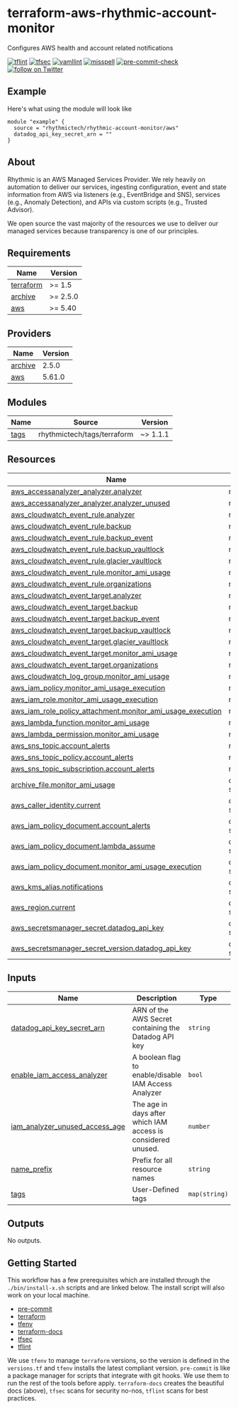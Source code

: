 # terraform-aws-rhythmic-account-monitor
Configures AWS health and account related notifications

[![tflint](https://github.com/rhythmictech/terraform-aws-rhythmic-account-monitor/workflows/tflint/badge.svg?branch=master&event=push)](https://github.com/rhythmictech/terraform-aws-rhythmic-account-monitor/actions?query=workflow%3Atflint+event%3Apush+branch%3Amaster)
[![tfsec](https://github.com/rhythmictech/terraform-aws-rhythmic-account-monitor/workflows/tfsec/badge.svg?branch=master&event=push)](https://github.com/rhythmictech/terraform-aws-rhythmic-account-monitor/actions?query=workflow%3Atfsec+event%3Apush+branch%3Amaster)
[![yamllint](https://github.com/rhythmictech/terraform-aws-rhythmic-account-monitor/workflows/yamllint/badge.svg?branch=master&event=push)](https://github.com/rhythmictech/terraform-aws-rhythmic-account-monitor/actions?query=workflow%3Ayamllint+event%3Apush+branch%3Amaster)
[![misspell](https://github.com/rhythmictech/terraform-aws-rhythmic-account-monitor/workflows/misspell/badge.svg?branch=master&event=push)](https://github.com/rhythmictech/terraform-aws-rhythmic-account-monitor/actions?query=workflow%3Amisspell+event%3Apush+branch%3Amaster)
[![pre-commit-check](https://github.com/rhythmictech/terraform-aws-rhythmic-account-monitor/workflows/pre-commit-check/badge.svg?branch=master&event=push)](https://github.com/rhythmictech/terraform-aws-rhythmic-account-monitor/actions?query=workflow%3Apre-commit-check+event%3Apush+branch%3Amaster)
<a href="https://twitter.com/intent/follow?screen_name=RhythmicTech"><img src="https://img.shields.io/twitter/follow/RhythmicTech?style=social&logo=twitter" alt="follow on Twitter"></a>

## Example
Here's what using the module will look like
```hcl
module "example" {
  source = "rhythmictech/rhythmic-account-monitor/aws"
  datadog_api_key_secret_arn = ""
}
```

## About
Rhythmic is an AWS Managed Services Provider. We rely heavily on automation to deliver our services, ingesting configuration, event and state information from AWS via listeners (e.g., EventBridge and SNS), services (e.g., Anomaly Detection), and APIs via custom scripts (e.g., Trusted Advisor).

We open source the vast majority of the resources we use to deliver our managed services because transparency is one of our principles.

<!-- BEGINNING OF PRE-COMMIT-TERRAFORM DOCS HOOK -->
## Requirements

| Name | Version |
|------|---------|
| <a name="requirement_terraform"></a> [terraform](#requirement\_terraform) | >= 1.5 |
| <a name="requirement_archive"></a> [archive](#requirement\_archive) | >= 2.5.0 |
| <a name="requirement_aws"></a> [aws](#requirement\_aws) | >= 5.40 |

## Providers

| Name | Version |
|------|---------|
| <a name="provider_archive"></a> [archive](#provider\_archive) | 2.5.0 |
| <a name="provider_aws"></a> [aws](#provider\_aws) | 5.61.0 |

## Modules

| Name | Source | Version |
|------|--------|---------|
| <a name="module_tags"></a> [tags](#module\_tags) | rhythmictech/tags/terraform | ~> 1.1.1 |

## Resources

| Name | Type |
|------|------|
| [aws_accessanalyzer_analyzer.analyzer](https://registry.terraform.io/providers/hashicorp/aws/latest/docs/resources/accessanalyzer_analyzer) | resource |
| [aws_accessanalyzer_analyzer.analyzer_unused](https://registry.terraform.io/providers/hashicorp/aws/latest/docs/resources/accessanalyzer_analyzer) | resource |
| [aws_cloudwatch_event_rule.analyzer](https://registry.terraform.io/providers/hashicorp/aws/latest/docs/resources/cloudwatch_event_rule) | resource |
| [aws_cloudwatch_event_rule.backup](https://registry.terraform.io/providers/hashicorp/aws/latest/docs/resources/cloudwatch_event_rule) | resource |
| [aws_cloudwatch_event_rule.backup_event](https://registry.terraform.io/providers/hashicorp/aws/latest/docs/resources/cloudwatch_event_rule) | resource |
| [aws_cloudwatch_event_rule.backup_vaultlock](https://registry.terraform.io/providers/hashicorp/aws/latest/docs/resources/cloudwatch_event_rule) | resource |
| [aws_cloudwatch_event_rule.glacier_vaultlock](https://registry.terraform.io/providers/hashicorp/aws/latest/docs/resources/cloudwatch_event_rule) | resource |
| [aws_cloudwatch_event_rule.monitor_ami_usage](https://registry.terraform.io/providers/hashicorp/aws/latest/docs/resources/cloudwatch_event_rule) | resource |
| [aws_cloudwatch_event_rule.organizations](https://registry.terraform.io/providers/hashicorp/aws/latest/docs/resources/cloudwatch_event_rule) | resource |
| [aws_cloudwatch_event_target.analyzer](https://registry.terraform.io/providers/hashicorp/aws/latest/docs/resources/cloudwatch_event_target) | resource |
| [aws_cloudwatch_event_target.backup](https://registry.terraform.io/providers/hashicorp/aws/latest/docs/resources/cloudwatch_event_target) | resource |
| [aws_cloudwatch_event_target.backup_event](https://registry.terraform.io/providers/hashicorp/aws/latest/docs/resources/cloudwatch_event_target) | resource |
| [aws_cloudwatch_event_target.backup_vaultlock](https://registry.terraform.io/providers/hashicorp/aws/latest/docs/resources/cloudwatch_event_target) | resource |
| [aws_cloudwatch_event_target.glacier_vaultlock](https://registry.terraform.io/providers/hashicorp/aws/latest/docs/resources/cloudwatch_event_target) | resource |
| [aws_cloudwatch_event_target.monitor_ami_usage](https://registry.terraform.io/providers/hashicorp/aws/latest/docs/resources/cloudwatch_event_target) | resource |
| [aws_cloudwatch_event_target.organizations](https://registry.terraform.io/providers/hashicorp/aws/latest/docs/resources/cloudwatch_event_target) | resource |
| [aws_cloudwatch_log_group.monitor_ami_usage](https://registry.terraform.io/providers/hashicorp/aws/latest/docs/resources/cloudwatch_log_group) | resource |
| [aws_iam_policy.monitor_ami_usage_execution](https://registry.terraform.io/providers/hashicorp/aws/latest/docs/resources/iam_policy) | resource |
| [aws_iam_role.monitor_ami_usage_execution](https://registry.terraform.io/providers/hashicorp/aws/latest/docs/resources/iam_role) | resource |
| [aws_iam_role_policy_attachment.monitor_ami_usage_execution](https://registry.terraform.io/providers/hashicorp/aws/latest/docs/resources/iam_role_policy_attachment) | resource |
| [aws_lambda_function.monitor_ami_usage](https://registry.terraform.io/providers/hashicorp/aws/latest/docs/resources/lambda_function) | resource |
| [aws_lambda_permission.monitor_ami_usage](https://registry.terraform.io/providers/hashicorp/aws/latest/docs/resources/lambda_permission) | resource |
| [aws_sns_topic.account_alerts](https://registry.terraform.io/providers/hashicorp/aws/latest/docs/resources/sns_topic) | resource |
| [aws_sns_topic_policy.account_alerts](https://registry.terraform.io/providers/hashicorp/aws/latest/docs/resources/sns_topic_policy) | resource |
| [aws_sns_topic_subscription.account_alerts](https://registry.terraform.io/providers/hashicorp/aws/latest/docs/resources/sns_topic_subscription) | resource |
| [archive_file.monitor_ami_usage](https://registry.terraform.io/providers/hashicorp/archive/latest/docs/data-sources/file) | data source |
| [aws_caller_identity.current](https://registry.terraform.io/providers/hashicorp/aws/latest/docs/data-sources/caller_identity) | data source |
| [aws_iam_policy_document.account_alerts](https://registry.terraform.io/providers/hashicorp/aws/latest/docs/data-sources/iam_policy_document) | data source |
| [aws_iam_policy_document.lambda_assume](https://registry.terraform.io/providers/hashicorp/aws/latest/docs/data-sources/iam_policy_document) | data source |
| [aws_iam_policy_document.monitor_ami_usage_execution](https://registry.terraform.io/providers/hashicorp/aws/latest/docs/data-sources/iam_policy_document) | data source |
| [aws_kms_alias.notifications](https://registry.terraform.io/providers/hashicorp/aws/latest/docs/data-sources/kms_alias) | data source |
| [aws_region.current](https://registry.terraform.io/providers/hashicorp/aws/latest/docs/data-sources/region) | data source |
| [aws_secretsmanager_secret.datadog_api_key](https://registry.terraform.io/providers/hashicorp/aws/latest/docs/data-sources/secretsmanager_secret) | data source |
| [aws_secretsmanager_secret_version.datadog_api_key](https://registry.terraform.io/providers/hashicorp/aws/latest/docs/data-sources/secretsmanager_secret_version) | data source |

## Inputs

| Name | Description | Type | Default | Required |
|------|-------------|------|---------|:--------:|
| <a name="input_datadog_api_key_secret_arn"></a> [datadog\_api\_key\_secret\_arn](#input\_datadog\_api\_key\_secret\_arn) | ARN of the AWS Secret containing the Datadog API key | `string` | n/a | yes |
| <a name="input_enable_iam_access_analyzer"></a> [enable\_iam\_access\_analyzer](#input\_enable\_iam\_access\_analyzer) | A boolean flag to enable/disable IAM Access Analyzer | `bool` | `false` | no |
| <a name="input_iam_analyzer_unused_access_age"></a> [iam\_analyzer\_unused\_access\_age](#input\_iam\_analyzer\_unused\_access\_age) | The age in days after which IAM access is considered unused. | `number` | `90` | no |
| <a name="input_name_prefix"></a> [name\_prefix](#input\_name\_prefix) | Prefix for all resource names | `string` | `"rhythmic-"` | no |
| <a name="input_tags"></a> [tags](#input\_tags) | User-Defined tags | `map(string)` | `{}` | no |

## Outputs

No outputs.
<!-- END OF PRE-COMMIT-TERRAFORM DOCS HOOK -->

## Getting Started
This workflow has a few prerequisites which are installed through the `./bin/install-x.sh` scripts and are linked below. The install script will also work on your local machine. 

- [pre-commit](https://pre-commit.com)
- [terraform](https://terraform.io)
- [tfenv](https://github.com/tfutils/tfenv)
- [terraform-docs](https://github.com/segmentio/terraform-docs)
- [tfsec](https://github.com/tfsec/tfsec)
- [tflint](https://github.com/terraform-linters/tflint)

We use `tfenv` to manage `terraform` versions, so the version is defined in the `versions.tf` and `tfenv` installs the latest compliant version.
`pre-commit` is like a package manager for scripts that integrate with git hooks. We use them to run the rest of the tools before apply. 
`terraform-docs` creates the beautiful docs (above),  `tfsec` scans for security no-nos, `tflint` scans for best practices. 
